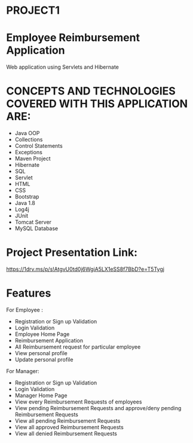 # PROJECT1

# Employee Reimbursement Application

Web application using Servlets and Hibernate

# CONCEPTS AND TECHNOLOGIES COVERED WITH THIS APPLICATION ARE:
* Java OOP
* Collections
* Control Statements
* Exceptions
* Maven Project
* Hibernate 
* SQL
* Servlet
* HTML
* CSS
* Bootstrap
* Java 1.8
* Log4j
* JUnit
* Tomcat Server
* MySQL Database

# Project Presentation Link:

https://1drv.ms/p/s!AtgvU0td0j6WgiA5LX1eSS8f7BbD?e=T5Tygj

# Features

For Employee :
* Registration or Sign up Validation
* Login Validation
* Employee Home Page
* Reimbursement Application
* All Reimbursement request for particular employee
* View personal profile
* Update personal profile

For Manager:
* Registration or Sign up Validation
* Login Validation
* Manager Home Page
* View every Reimbursement Requests of employees
* View pending Reimbursement Requests and approve/deny pending Reimbursement Requests
* View all pending Reimbursement Requests
* View all approved Reimbursement Requests
* View all denied Reimbursement Requests
